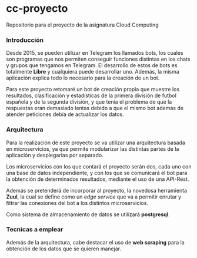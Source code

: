 # cc-proyecto
Repositorio para el proyecto de la asignatura Cloud Computing

### Introducción

Desde 2015, se pueden utilizar en Telegram los llamados bots, los cuales son programas que nos permiten conseguir funciones distintas en los chats y grupos que tengamos en Telegram. El desarrollo de estos de bots es totalmente **Libre** y cualquiera puede desarrollar uno. Además, la misma aplicación explica todo lo necesario para la creación de un bot.

Para este proyecto retomaré un bot de creación propia que muestre los resultados, clasificación y estadísticas de la primera división de futbol española y de la segunda división, y que tenía el problema de que la respuestas eran demasiado lentas debido a que el mismo bot además de atender peticiones debía de actualizar los datos.

### Arquitectura

Para la realización de este proyecto se va utilizar una arquitectura basada en microservicios, ya que permite modularizar las distintas partes de la aplicación y desplegarlas por separado.

Los microservicios con los que contará el proyecto serán dos, cada uno con una base de datos independiente, y con los que se comunicará el bot para la obtención de determinados resultados, mediante el uso de una API-Rest.

Además se pretenderá de incorporar al proyecto, la novedosa herramienta **Zuul**, la cual se define como un *edge service* que va a permitir enrutar y filtrar las conexiones del bot a los distintos microservicios.

Como sistema de almacenamiento de datos se utilizará **postgresql**.

### Tecnicas a emplear

Además de la arquitectura, cabe destacar el uso de **web scraping** para la obtención de los datos que se quieren manejar.







